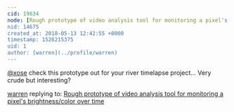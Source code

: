```yaml
---
cid: 19634
node: [Rough prototype of video analysis tool for monitoring a pixel's brightness/color over time](../notes/warren/07-23-2017/rough-prototype-of-video-analysis-tool-for-monitoring-a-pixel)
nid: 14675
created_at: 2018-05-13 12:42:55 +0000
timestamp: 1526215375
uid: 1
author: [warren](../profile/warren)
---
```


[@xose](/profile/xose) check this prototype out for your river timelapse project... Very crude but interesting?

[warren](../profile/warren) replying to: [Rough prototype of video analysis tool for monitoring a pixel's brightness/color over time](../notes/warren/07-23-2017/rough-prototype-of-video-analysis-tool-for-monitoring-a-pixel)

